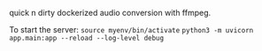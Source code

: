 quick n dirty dockerized audio conversion with ffmpeg.

To start the server:
```source myenv/bin/activate```
```python3 -m uvicorn app.main:app --reload --log-level debug```



